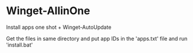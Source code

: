 # Winget-AllinOne
Install apps one shot + Winget-AutoUpdate

Get the files in same directory and put app IDs in the 'apps.txt' file and run 'install.bat'
